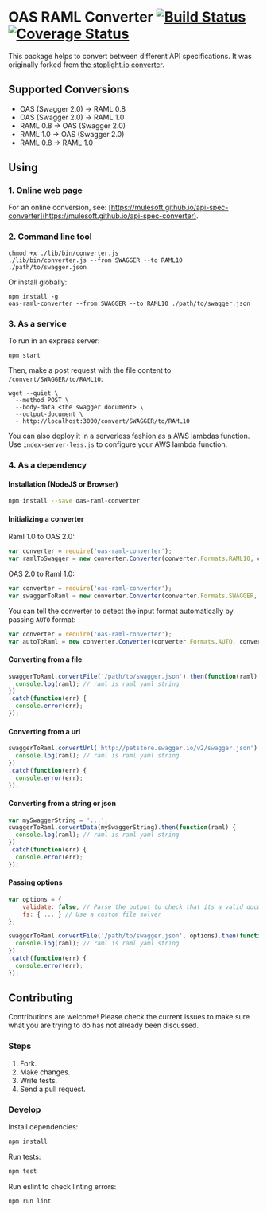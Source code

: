 # OAS RAML Converter [![Build Status](https://travis-ci.org/mulesoft/api-spec-converter.svg)](https://travis-ci.org/mulesoft/api-spec-converter) [![Coverage Status](https://coveralls.io/repos/stoplightio/api-spec-converter/badge.svg?branch=master&service=github)](https://coveralls.io/github/mulesoft/api-spec-converter?branch=master)

This package helps to convert between different API specifications. It was originally forked from [the stoplight.io converter](https://github.com/stoplightio/api-spec-converter). 

## Supported Conversions

- OAS (Swagger 2.0) -> RAML 0.8
- OAS (Swagger 2.0) -> RAML 1.0
- RAML 0.8 -> OAS (Swagger 2.0)
- RAML 1.0 -> OAS (Swagger 2.0)
- RAML 0.8 -> RAML 1.0

## Using

### 1. Online web page

For an online conversion, see: [https://mulesoft.github.io/api-spec-converter](https://mulesoft.github.io/api-spec-converter).

### 2. Command line tool

```
chmod +x ./lib/bin/converter.js
./lib/bin/converter.js --from SWAGGER --to RAML10 ./path/to/swagger.json
```

Or install globally:

```
npm install -g
oas-raml-converter --from SWAGGER --to RAML10 ./path/to/swagger.json
```

### 3. As a service

To run in an express server:
```
npm start
```

Then, make a post request with the file content to `/convert/SWAGGER/to/RAML10`:
```
wget --quiet \
  --method POST \
  --body-data <the swagger document> \
  --output-document \
  - http://localhost:3000/convert/SWAGGER/to/RAML10
```

You can also deploy it in a serverless fashion as a AWS lambdas function. Use `index-server-less.js` to configure your AWS lambda function.

### 4. As a dependency

#### Installation (NodeJS or Browser)

```bash
npm install --save oas-raml-converter
```

#### Initializing a converter

Raml 1.0 to OAS 2.0:
```js
var converter = require('oas-raml-converter');
var ramlToSwagger = new converter.Converter(converter.Formats.RAML10, converter.Formats.SWAGGER);
```

OAS 2.0 to Raml 1.0:
```js
var converter = require('oas-raml-converter');
var swaggerToRaml = new converter.Converter(converter.Formats.SWAGGER, converter.Formats.RAML10);
```

You can tell the converter to detect the input format automatically by passing `AUTO` format:
```js
var converter = require('oas-raml-converter');
var autoToRaml = new converter.Converter(converter.Formats.AUTO, converter.Formats.RAML10);
```

#### Converting from a file

```js
swaggerToRaml.convertFile('/path/to/swagger.json').then(function(raml) {
  console.log(raml); // raml is raml yaml string
})
.catch(function(err) {
  console.error(err);
});
```

#### Converting from a url

```js
swaggerToRaml.convertUrl('http://petstore.swagger.io/v2/swagger.json').then(function(raml) {
  console.log(raml); // raml is raml yaml string
})
.catch(function(err) {
  console.error(err);
});
```

#### Converting from a string or json

```js
var mySwaggerString = '...';
swaggerToRaml.convertData(mySwaggerString).then(function(raml) {
  console.log(raml); // raml is raml yaml string
})
.catch(function(err) {
  console.error(err);
});
```

#### Passing options

```js
var options = {
    validate: false, // Parse the output to check that its a valid document
    fs: { ... } // Use a custom file solver
};

swaggerToRaml.convertFile('/path/to/swagger.json', options).then(function(raml) {
  console.log(raml); // raml is raml yaml string
})
.catch(function(err) {
  console.error(err);
});
```

## Contributing

Contributions are welcome! Please check the current issues to make sure what you are trying to do has not already been discussed.

### Steps

1. Fork.
2. Make changes.
3. Write tests.
4. Send a pull request.

### Develop

Install dependencies:
```bash
npm install
```

Run tests:
```bash
npm test
```

Run eslint to check linting errors:
```bash
npm run lint
```
